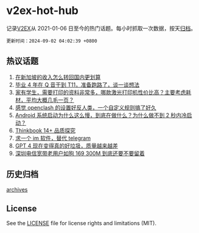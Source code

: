 # v2ex-hot-hub

 记录[V2EX](https://www.v2ex.com/)从 2021-01-06 日至今的热门话题。每小时抓取一次数据，按天[归档](archives)。

`更新时间：2024-09-02 04:02:39 +0800`

## 热议话题

1. [在新加坡的收入怎么转回国内更划算](https://www.v2ex.com/t/1069327)
1. [毕业 4 年在 Q 音干到 T11，准备跑路了，谈一谈想法](https://www.v2ex.com/t/1069344)
1. [家有学生，需要打印的资料非常多，哪款激光打印机性价比高？主要考虑耗材，平均大概几毛一页？](https://www.v2ex.com/t/1069342)
1. [感觉 openclash 的设置好反人类，一个自定义规则搞了好久](https://www.v2ex.com/t/1069333)
1. [Android 系统启动为什么这么慢，到底在做什么？为什么做不到 2 秒内冷启动？](https://www.v2ex.com/t/1069402)
1. [Thinkbook 14+ 品质探究](https://www.v2ex.com/t/1069341)
1. [求一个 im 软件，替代 telegram](https://www.v2ex.com/t/1069388)
1. [GPT 4 现在变得真的好垃圾，质量越来越差](https://www.v2ex.com/t/1069311)
1. [深圳电信宽带老用户如狗 169 300M 到底还要不要留着](https://www.v2ex.com/t/1069383)

## 历史归档

[archives](archives)

## License

See the [LICENSE](LICENSE) file for license rights and limitations (MIT).
